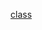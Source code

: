 [class](https://web.dio.me/course/ganhando-produtividade-com-stream-api/learning/c5a5d84d-ff2a-43da-a8f0-796cc6aca2e2?back=/track/coding-the-future-claro-java-spring-boot&tab=undefined&moduleId=undefined)